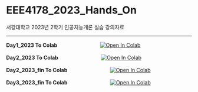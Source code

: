 # EEE4178_2023_Hands_On
서강대학교 2023년 2학기 인공지능개론 실습 강의자료


---
**Day1_2023 To Colab**　　　　　　　　
<a href="https://colab.research.google.com/github/ye0njinkim/EEE4178_2023_Hands_On/blob/main/Day1_2023.ipynb" target="_parent"><img src="https://colab.research.google.com/assets/colab-badge.svg" alt="Open In Colab"/></a>

**Day2_2023 To Colab**　　　　　　　　
<a href="https://colab.research.google.com/github/ye0njinkim/EEE4178_2023_Hands_On/blob/main/Day2_2023.ipynb" target="_parent"><img src="https://colab.research.google.com/assets/colab-badge.svg" alt="Open In Colab"/></a>

**Day2_2023_fin To Colab**　　　　　　　　
<a href="https://colab.research.google.com/github/ye0njinkim/EEE4178_2023_Hands_On/blob/main/Day2_2023_fin.ipynb" target="_parent"><img src="https://colab.research.google.com/assets/colab-badge.svg" alt="Open In Colab"/></a>

**Day3_2023_fin To Colab**　　　　　　　　
<a href="https://colab.research.google.com/github/ye0njinkim/EEE4178_2023_Hands_On/blob/main/Day3_2023.ipynb" target="_parent"><img src="https://colab.research.google.com/assets/colab-badge.svg" alt="Open In Colab"/></a>
